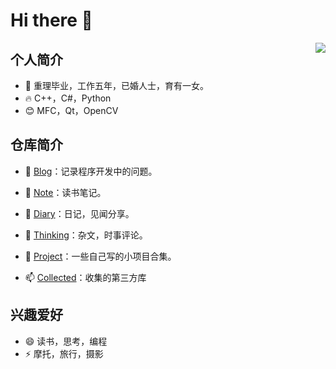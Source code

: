 # Hi there 👋

<img align="right" src="https://github-readme-stats.vercel.app/api?username=GuidoLuo0521&show_icons=true&icon_color=CE1D2D&text_color=718096&bg_color=ffffff&hide_title=true" />

## 个人简介

* 👨  重理毕业，工作五年，已婚人士，育有一女。
* 🔥  C++，C#，Python
* 😊  MFC，Qt，OpenCV



## 仓库简介

- 🔭 [Blog](https://github.com/GuidoLuo0521/Blog)：记录程序开发中的问题。

- 🌱 [Note](https://github.com/GuidoLuo0521/Notes)：读书笔记。

- 👯 [Diary](https://github.com/GuidoLuo0521/Diary)：日记，见闻分享。

- 🤔 [Thinking](https://github.com/GuidoLuo0521/Thinking)：杂文，时事评论。

- 💬 [Project](https://github.com/GuidoLuo0521/Projects)：一些自己写的小项目合集。

- 📫 [Collected](https://github.com/GuidoLuo0521/Collected)：收集的第三方库

  

## 兴趣爱好

- 😄  读书，思考，编程
- ⚡   摩托，旅行，摄影
